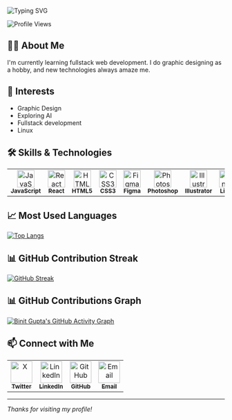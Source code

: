 <!-- Typing SVG by DenverCoder1 (https://github.com/DenverCoder1/readme-typing-svg) -->
<p align="left">
  <img src="https://readme-typing-svg.demolab.com?font=Fira+Code&size=28&pause=1000&color=F7F7F7&center=false&vCenter=true&width=435&lines=Hi%2C+I+am+Binit!;Welcome+to+my+profile!" alt="Typing SVG" />
</p>

![Profile Views](https://komarev.com/ghpvc/?username=binit2-1&style=flat-square)

## 👨‍💻 About Me
I'm currently learning fullstack web development. I do graphic designing as a hobby, and new technologies always amaze me.

## 🌱 Interests
- Graphic Design
- Exploring AI
- Fullstack development
- Linux

## 🛠️ Skills & Technologies

<table>
  <tr>
    <td align="center">
      <img src="https://cdn.jsdelivr.net/gh/devicons/devicon/icons/javascript/javascript-original.svg" width="40" height="40" alt="JavaScript"/><br/>
      <sub><b>JavaScript</b></sub>
    </td>
    <td align="center">
      <img src="https://cdn.jsdelivr.net/gh/devicons/devicon/icons/react/react-original.svg" width="40" height="40" alt="React"/><br/>
      <sub><b>React</b></sub>
    </td>
    <td align="center">
      <img src="https://cdn.jsdelivr.net/gh/devicons/devicon/icons/html5/html5-original.svg" width="40" height="40" alt="HTML5"/><br/>
      <sub><b>HTML5</b></sub>
    </td>
    <td align="center">
      <img src="https://cdn.jsdelivr.net/gh/devicons/devicon/icons/css3/css3-original.svg" width="40" height="40" alt="CSS3"/><br/>
      <sub><b>CSS3</b></sub>
    </td>
    <td align="center">
      <img src="https://cdn.jsdelivr.net/gh/devicons/devicon/icons/figma/figma-original.svg" width="40" height="40" alt="Figma"/><br/>
      <sub><b>Figma</b></sub>
    </td>
    <td align="center">
      <img src="https://cdn.jsdelivr.net/gh/devicons/devicon/icons/photoshop/photoshop-plain.svg" width="40" height="40" alt="Photoshop"/><br/>
      <sub><b>Photoshop</b></sub>
    </td>
    <td align="center">
      <img src="https://cdn.jsdelivr.net/gh/devicons/devicon/icons/illustrator/illustrator-plain.svg" width="40" height="40" alt="Illustrator"/><br/>
      <sub><b>Illustrator</b></sub>
    </td>
    <td align="center">
      <img src="https://cdn.jsdelivr.net/gh/devicons/devicon/icons/linux/linux-original.svg" width="40" height="40" alt="Linux"/><br/>
      <sub><b>Linux</b></sub>
    </td>
    <td align="center">
      <img src="https://cdn.jsdelivr.net/gh/devicons/devicon/icons/python/python-original.svg" width="40" height="40" alt="Python"/><br/>
      <sub><b>Python</b></sub>
    </td>
    <td align="center">
      <img src="https://cdn.jsdelivr.net/gh/devicons/devicon/icons/c/c-original.svg" width="40" height="40" alt="C"/><br/>
      <sub><b>C</b></sub>
    </td>
  </tr>
</table>

## 📈 Most Used Languages

[![Top Langs](https://github-readme-stats.vercel.app/api/top-langs/?username=binit2-1&layout=compact&theme=dark&hide_border=true)](https://github.com/anuraghazra/github-readme-stats)

## 📊 GitHub Contribution Streak

[![GitHub Streak](https://streak-stats.demolab.com/?user=binit2-1&theme=dark&hide_border=true)](https://git.io/streak-stats)

## 📊 GitHub Contributions Graph

[![Binit Gupta's GitHub Activity Graph](https://github-readme-activity-graph.vercel.app/graph?username=binit2-1&theme=github-compact&hide_border=true)](https://github.com/Ashutosh00710/github-readme-activity-graph)

## 📫 Connect with Me

<table>
  <tr>
    <td align="center">
      <a href="https://x.com/BinitGupta21" target="_blank">
        <img src="https://cdn.jsdelivr.net/gh/devicons/devicon/icons/twitter/twitter-original.svg" alt="X" width="50" height="50"/><br/>
        <sub><b>Twitter</b></sub>
      </a>
    </td>
    <td align="center">
      <a href="https://www.linkedin.com/in/binitgupta" target="_blank">
        <img src="https://cdn.jsdelivr.net/gh/devicons/devicon/icons/linkedin/linkedin-original.svg" alt="LinkedIn" width="50" height="50"/><br/>
        <sub><b>LinkedIn</b></sub>
      </a>
    </td>
    <td align="center">
      <a href="https://github.com/binit2-1" target="_blank">
        <img src="https://cdn.jsdelivr.net/gh/devicons/devicon/icons/github/github-original.svg" alt="GitHub" width="50" height="50"/><br/>
        <sub><b>GitHub</b></sub>
      </a>
    </td>
    <td align="center">
      <a href="mailto:binitgupta.1711@gmail.com" target="_blank">
        <img src="https://cdn.jsdelivr.net/gh/devicons/devicon/icons/google/google-original.svg" alt="Email" width="50" height="50"/><br/>
        <sub><b>Email</b></sub>
      </a>
    </td>
  </tr>
</table>

---
*Thanks for visiting my profile!*
